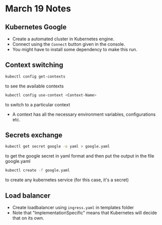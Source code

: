 # March 19 Notes

## Kubernetes Google

- Create a automated cluster in Kubernetes engine.
- Connect using the `Connect` button given in the console.
- You might have to install some dependency to make this run.

## Context switching

```bash
kubectl config get-contexts
```

to see the available contexts

```bash
kubectl config use-context <Context-Name>
```

to switch to a particular context

- A context has all the necessary environment variables, configurations etc.

## Secrets exchange

```bash
kubectl get secret google -o yaml > google.yaml
```

to get the google secret in yaml format and then put the output in the file google.yaml

```bash
kubectl create -f google.yaml
```

to create any kubernetes service (for this case, it's a secret)

## Load balancer

- Create loadbalancer using `ingress.yaml` in templates folder
- Note that "ImplementationSpecific" means that Kubernetes will decide that on its own.
